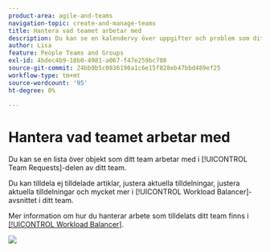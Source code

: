 ```yaml
---
product-area: agile-and-teams
navigation-topic: create-and-manage-teams
title: Hantera vad teamet arbetar med
description: Du kan se en kalendervy över uppgifter och problem som ditt team arbetar med just nu. Du kan tilldela ej tilldelade artiklar, justera aktuella tilldelningar, justera aktuella tilldelningar och mycket mer.
author: Lisa
feature: People Teams and Groups
exl-id: 4bdec4b9-18b0-4981-a067-f47e259bc708
source-git-commit: 24bb9b5c0836196a1c6e15f828eb47bbd489ef25
workflow-type: tm+mt
source-wordcount: '95'
ht-degree: 0%

---
```


# Hantera vad teamet arbetar med

Du kan se en lista över objekt som ditt team arbetar med i [!UICONTROL Team Requests]-delen av ditt team.

Du kan tilldela ej tilldelade artiklar, justera aktuella tilldelningar, justera aktuella tilldelningar och mycket mer i [!UICONTROL Workload Balancer]-avsnittet i ditt team.

Mer information om hur du hanterar arbete som tilldelats ditt team finns i [[!UICONTROL Workload Balancer]](../../resource-mgmt/workload-balancer/assign-work-in-workload-balancer.md).

![](assets/team-page-with-team-requests-and-balancer-sections-left.png)
